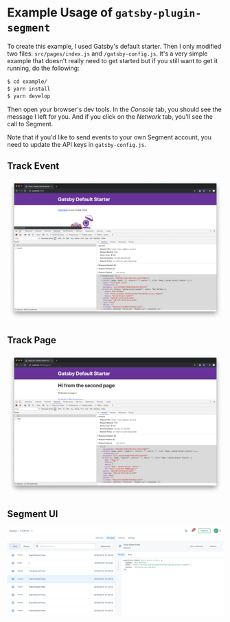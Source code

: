 # Example Usage of `gatsby-plugin-segment`

To create this example, I used Gatsby's default starter. Then I only modified two files: `src/pages/index.js` and `/gatsby-config.js`. It's a very simple example that doesn't really need to get started but if you still want to get it running, do the following:

```bash
$ cd example/
$ yarn install
$ yarn develop
```

Then open your browser's dev tools. In the _Console_ tab, you should see the message I left for you. And if you click on the _Network_ tab, you'll see the call to Segment.

Note that if you'd like to send events to your own Segment account, you need to update the API keys in `gatsby-config.js`.

## Track Event

<img src="./assets/track_event.png">

## Track Page

<img src="./assets/track_page.png">

## Segment UI

<img src="./assets/segment_ui.png">
